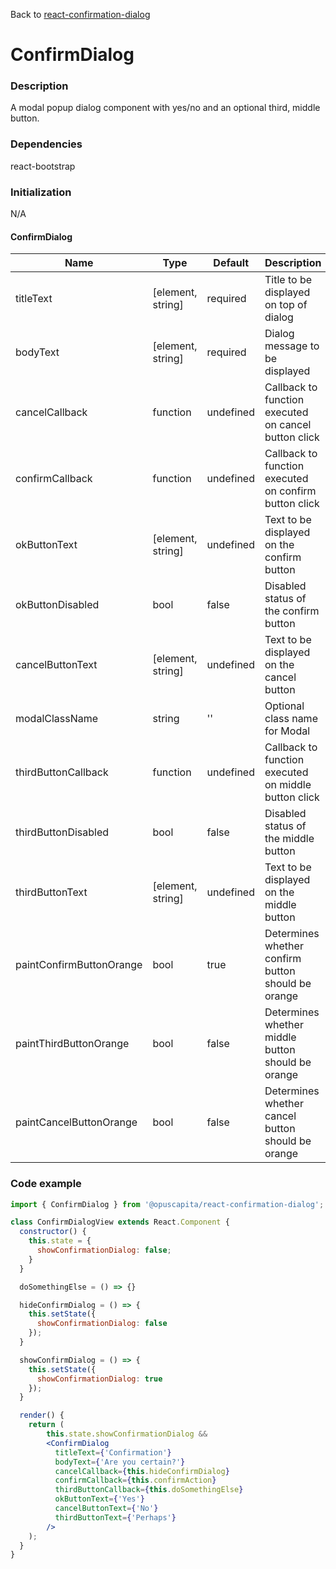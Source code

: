 Back to [react-confirmation-dialog](../../README.md)

# ConfirmDialog

### Description

A modal popup dialog component with yes/no and an optional third, middle button.

### Dependencies

react-bootstrap

### Initialization

N/A

#### ConfirmDialog

Name | Type | Default | Description
--- | --- | --- | ---
titleText | [element, string] | required | Title to be displayed on top of dialog
bodyText | [element, string] | required | Dialog message to be displayed
cancelCallback | function | undefined | Callback to function executed on cancel button click
confirmCallback | function | undefined | Callback to function executed on confirm button click
okButtonText | [element, string] | undefined | Text to be displayed on the confirm button
okButtonDisabled | bool | false | Disabled status of the confirm button
cancelButtonText | [element, string] | undefined | Text to be displayed on the cancel button
modalClassName | string | '' | Optional class name for Modal
thirdButtonCallback | function | undefined | Callback to function executed on middle button click
thirdButtonDisabled | bool | false | Disabled status of the middle button
thirdButtonText | [element, string] | undefined | Text to be displayed on the middle button
paintConfirmButtonOrange | bool | true | Determines whether confirm button should be orange
paintThirdButtonOrange | bool | false | Determines whether middle button should be orange
paintCancelButtonOrange | bool | false | Determines whether cancel button should be orange

### Code example

```jsx
import { ConfirmDialog } from '@opuscapita/react-confirmation-dialog';

class ConfirmDialogView extends React.Component {
  constructor() {
    this.state = {
      showConfirmationDialog: false;
    }
  }

  doSomethingElse = () => {}

  hideConfirmDialog = () => {
    this.setState({
      showConfirmationDialog: false
    });
  }

  showConfirmDialog = () => {
    this.setState({
      showConfirmationDialog: true
    });
  }

  render() {
    return (
        this.state.showConfirmationDialog &&
        <ConfirmDialog
          titleText={'Confirmation'}
          bodyText={'Are you certain?'}
          cancelCallback={this.hideConfirmDialog}
          confirmCallback={this.confirmAction}
          thirdButtonCallback={this.doSomethingElse}
          okButtonText={'Yes'}
          cancelButtonText={'No'}
          thirdButtonText={'Perhaps'}
        />
    );
  }
}
```

